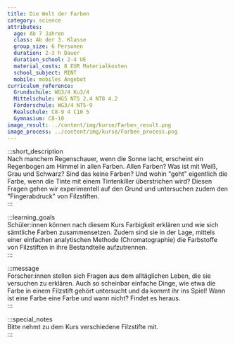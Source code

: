 ```yaml
---
title: Die Welt der Farben
category: science
attributes:
  age: Ab 7 Jahren
  class: Ab der 3. Klasse
  group_size: 6 Personen
  duration: 2-3 h Dauer
  duration_school: 2-4 UE
  material_costs: 8 EUR Materialkosten
  school_subject: MINT
  mobile: mobiles Angebot
curriculum_reference:
  Grundschule: WG3/4 Ku3/4  
  Mittelschule: WG5 NT5 2.4 NT8 4.2
  Förderschule: WG3/4 NT5-9   
  Realschule: C8-9 4 C10 5
  Gymnasium: C8-10
image_result: ../content/img/kurse/Farben_result.png
image_process: ../content/img/kurse/Farben_process.png
---
```

:::short_description  
Nach manchem Regenschauer, wenn die Sonne lacht, erscheint ein Regenbogen am Himmel in allen Farben. Allen Farben? Was ist mit Weiß, Grau und Schwarz? Sind das keine Farben? Und wohin "geht" eigentlich die Farbe, wenn die Tinte mit einem Tintenkiller überstrichen wird? Diesen Fragen gehen wir experimentell auf den Grund und untersuchen zudem den "Fingerabdruck" von Filzstiften.          
:::

:::learning_goals  
Schüler:innen können nach diesem Kurs Farbigkeit erklären und wie sich sämtliche Farben zusammensetzen. Zudem sind sie in der Lage, mittels einer einfachen analytischen Methode (Chromatographie) die Farbstoffe von Filzstiften in ihre Bestandteile aufzutrennen.                   
:::

:::message  
Forscher:innen stellen sich Fragen aus dem alltäglichen Leben, die sie versuchen zu erklären. Auch so scheinbar einfache Dinge, wie etwa die Farbe in einem Filzstift gehört untersucht und da kommt ihr ins Spiel! Wann ist eine Farbe eine Farbe und wann nicht? Findet es heraus.    
:::  

:::special_notes  
Bitte nehmt zu dem Kurs verschiedene Filzstifte mit.     
:::
